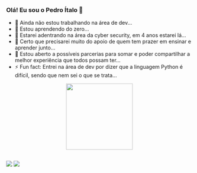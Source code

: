 ### Olá! Eu sou o Pedro Ítalo 👋

- 🔭 Ainda não estou trabalhando na área de dev...
- 🌱 Estou aprendendo do zero... 
- 👯 Estarei adentrando na área da cyber security, em 4 anos estarei lá...
- 🤔 Certo que precisarei muito do apoio de quem tem prazer em ensinar e aprender junto...
- 💬 Estou aberto a possíveis parcerias para somar e poder compartilhar a melhor experiência que todos possam ter...
- ⚡ Fun fact: Entrei na área de dev por dizer que a linguagem Python é difícil, sendo que nem sei o que se trata...

<div align="center">
  <a href="https://github.com/pedroitalocv">
  <img height="180em" src="https://github-readme-stats.vercel.app/api?username=pedroitalocv&show_icons=true&theme=dark&include_all_commits=true&count_private=true"/>
</div>

##

<div> 
 	<a href="https://www.twitch.tv/poderosofininho" target="_blank"><img src="https://img.shields.io/badge/Twitch-9146FF?style=for-the-badge&logo=twitch&logoColor=white" target="_blank"></a> 
  <a href="https://www.linkedin.com/in/pedro-italo-cv" target="_blank"><img src="https://img.shields.io/badge/-LinkedIn-%230077B5?style=for-the-badge&logo=linkedin&logoColor=white" target="_blank"></a> 
  
 
</div>
